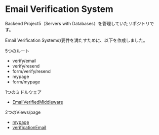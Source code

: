 # Email Verification System
Backend Project5（Servers with Databases）を管理していたリポジトリです。

Email Verification Systemの要件を満たすために、以下を作成しました。

5つのルート
- verify/email
- verify/resend
- form/verify/resend
- mypage
- form/mypage

1つのミドルウェア
- [EmailVerifiedMiddleware](https://github.com/AkinoJoey/BackendProject5/blob/main/Middleware/EmailVerifiedMiddleware.php)

2つのViews/page
- [mypage](https://github.com/AkinoJoey/BackendProject5/blob/main/Views/page/mypage.php)
- [verificationEmail](https://github.com/AkinoJoey/BackendProject5/blob/main/Views/page/verificationEmail.php)
